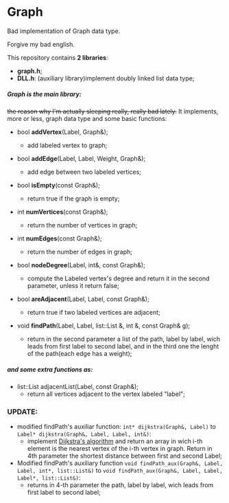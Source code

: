 # Graph
Bad implementation of Graph data type.

Forgive my bad english.

This repository contains **2 libraries**:
- **graph.h**;
- **DLL.h**:
    (auxiliary library)implement doubly linked list data type;

##### Graph is the main library: 
~~the reason why I'm actually sleeping really, really bad lately.~~
It implements, more or less, graph data type and some basic functions:

- bool **addVertex**(Label, Graph&);
    * add labeled vertex to graph;

- bool **addEdge**(Label, Label, Weight, Graph&);
    * add edge between two labeled vertices;

- bool **isEmpty**(const Graph&);
    * return true if the graph is empty;

- int **numVertices**(const Graph&);
    * return the number of vertices in graph;

- int **numEdges**(const Graph&);
    * return the number of edges in graph;

- bool **nodeDegree**(Label, int&, const Graph&);
    * compute the Labeled vertex's degree and return it in the second parameter, unless it return false;

- bool **areAdjacent**(Label, Label, const Graph&); 
    * return true if two labeled vertices are adjacent;

- void **findPath**(Label, Label, list::List &, int &, const Graph& g);
    * return in the second parameter a list of the path, label by label, wich leads from first label to second label, and in the third one the lenght of the path(each edge has a weight);

##### and some extra functions as:

- list::List adjacentList(Label, const Graph&);
    * return all vertices adjacent to the vertex labeled "label";



### UPDATE:
- modified findPath's auxiliar function: ```int* dijkstra(Graph&, Label)``` to ```Label* dijkstra(Graph&, Label, Label, int&)```:
    * implement [Dijkstra's algorithm](https://en.wikipedia.org/wiki/Dijkstra%27s_algorithm) and return an array in wich i-th element is the nearest vertex of the i-th vertex in graph. Return in 4th parameter the shortest distance between first and second Label;
- Modified findPath's auxiliary function ```void findPath_aux(Graph&, Label, Label, int*, list::List&)``` to ```void findPath_aux(Graph&, Label, Label, Label*, list::List&)```:
    * returns in 4-th parameter the path, label by label, wich leads from first label to second label;

